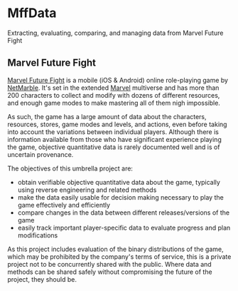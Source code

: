 # MffData

Extracting, evaluating, comparing, and managing data from Marvel Future Fight

## Marvel Future Fight

[Marvel Future Fight](http://www.marvelfuturefight.com/) is a mobile (iOS & Android) online role-playing game by [NetMarble](https://company.netmarble.com/). It's set in the extended [Marvel](https://www.marvel.com/) multiverse and has more than 200 characters to collect and modify with dozens of different resources, and enough game modes to make mastering all of them nigh impossible.

As such, the game has a large amount of data about the characters, resources, stores, game modes and levels, and actions, even before taking into account the variations between individual players. Although there is information available from those who have significant experience playing the game, objective quantitative data is rarely documented well and is of uncertain provenance.

The objectives of this umbrella project are:

-   obtain verifiable objective quantitative data about the game, typically using reverse engineering and related methods
-   make the data easily usable for decision making necessary to play the game effectively and efficiently
-   compare changes in the data between different releases/versions of the game
-   easily track important player-specific data to evaluate progress and plan modifications

As this project includes evaluation of the binary distributions of the game, which may be prohibited by the company's terms of service, this is a private project not to be concurrently shared with the public. Where data and methods can be shared safely without compromising the future of the project, they should be.
